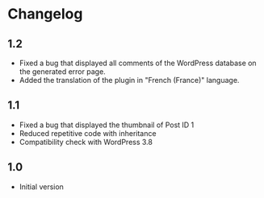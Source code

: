 # Changelog

## 1.2

* Fixed a bug that displayed all comments of the WordPress database on the generated error page.
* Added the translation of the plugin in "French (France)" language.

## 1.1

* Fixed a bug that displayed the thumbnail of Post ID 1
* Reduced repetitive code with inheritance
* Compatibility check with WordPress 3.8

## 1.0

* Initial version
